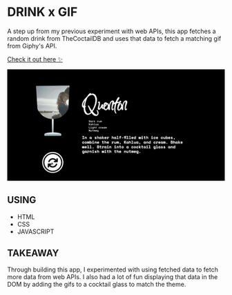 # DRINK x GIF
A step up from my previous experiment with web APIs, this app fetches a random drink from TheCoctailDB and uses that data to fetch a matching gif from Giphy's API. 

[Check it out here :sparkles:](https://drinkxgif.netlify.app/)

<a href="https://drinkxgif.netlify.app/" target="_blank">
    <img src="https://github.com/randicrews/drink-x-gif/blob/answer/drinkxgif.gif"/>
</a>

## USING 
- HTML
- CSS
- JAVASCRIPT

## TAKEAWAY
Through building this app, I experimented with using fetched data to fetch more data from web APIs. I also had a lot of fun displaying that data in the DOM by adding the gifs to a cocktail glass to match the theme.
